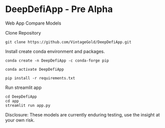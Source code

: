 # DeepDefiApp - Pre Alpha

Web App Compare Models

Clone Repository

```
git clone https://github.com/VintageGold/DeepDefiApp.git
```


Install create conda environment and packages.

```
conda create -n DeepDefiApp -c conda-forge pip 

conda activate DeepDefiApp

pip install -r requirements.txt
```

Run streamlit app

```
cd DeepDefiApp
cd app
streamlit run app.py
```

Disclosure: These models are currently enduring testing, use the insight at your own risk.

